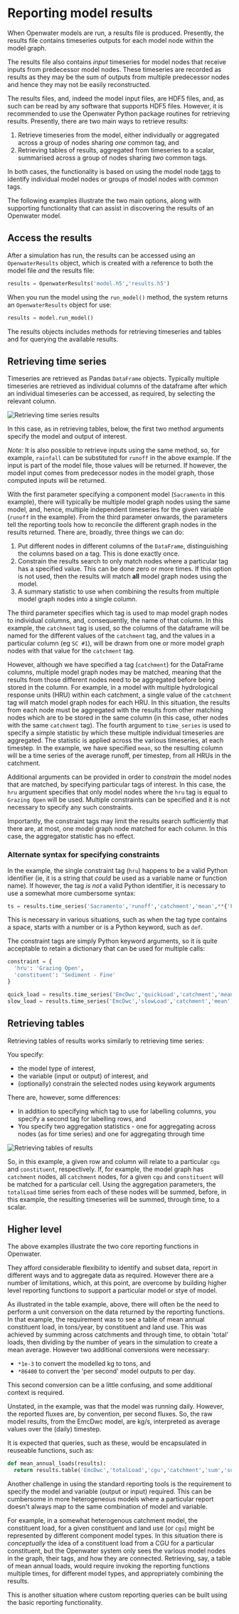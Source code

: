 # Reporting model results

When Openwater models are run, a results file is produced. Presently, the results file contains timeseries outputs for each model node within the model graph. 

The results file also contains _input_ timeseries for model nodes that receive inputs from predecessor model nodes. These timeseries are recorded as results as they may be the sum of outputs from multiple predecessor nodes and hence they may not be easily reconstructed.

The results files, and, indeed the model input files, are HDF5 files, and, as such can be read by any software that supports HDF5 files. However, it is recommended to use the Openwater Python package routines for retrieving results. Presently, there are two main ways to retrieve results:

1. Retrieve timeseries from the model, either individually or aggregated across a group of nodes sharing _one_ common tag, and
2. Retrieving tables of results, aggregated from timeseries to a scalar, summarised across a group of nodes sharing _two_ common tags.

In both cases, the functionality is based on using the model node [tags](dimensions.md) to identify individual model nodes or groups of model nodes with common tags.

The following examples illustrate the two main options, along with supporting functionality that can assist in discovering the results of an Openwater model.

## Access the results

After a simulation has run, the results can be accessed using an `OpenwaterResults` object, which is created with a reference to both the model file _and_ the results file:

```python
results = OpenwaterResults('model.h5','results.h5')
```

When you run the model using the `run_model()` method, the system returns an `OpenwaterResults` object for use:

```python
results = model.run_model()
```

The results objects includes methods for retrieving timeseries and tables and for querying the available results.

## Retrieving time series

Timeseries are retrieved as Pandas `DataFrame` objects. Typically multiple timeseries are retrieved as individual columns of the dataframe after which an individual timeseries can be accessed, as required, by selecting the relevant column.

![Retrieving time series results](figures/Results-Timeseries.png)

In this case, as in retrieving tables, below, the first two method arguments specify the model and output of interest.

*Note:* It is also possible to retrieve inputs using the same method, so, for example, `rainfall` can be substituted for `runoff` in the above example. If the input is part of the model file, those values will be returned. If however, the model input comes from predecessor nodes in the model graph, those computed inputs will be returned.

With the first parameter specifying a component model (`Sacramento` in this example), there will typically be multiple model graph nodes using the same model, and, hence, multiple independent timeseries for the given variable (`runoff` in the example). From the third parameter onwards, the parameters tell the reporting tools how to reconcile the different graph nodes in the results returned. There are, broadly, three things we can do:

1. Put different nodes in different columns of the `DataFrame`, distinguishing the columns based on a tag. This is done exactly once.
2. Constrain the results search to only match nodes where a particular tag has a specified value. This can be done zero or more times. If this option is not used, then the results will match **all** model graph nodes using the model.
3. A summary statistic to use when combining the results from multiple model graph nodes into a single column.

The third parameter specifies which tag is used to map model graph nodes to individual columns, and, consequently, the name of that column. In this example, the `catchment` tag is used, so the columns of the dataframe will be named for the different values of the `catchment` tag, and the values in a particular column (eg `SC #1`), will be drawn from one or more model graph nodes with that value for the `catchment` tag.

However, although we have specified a tag (`catchment`) for the DataFrame columns, multiple model graph nodes may be matched, meaning that the results from those different nodes need to be aggregated before being stored in the column. For example, in a model with multiple hydrological response units (HRU) within each catchment, a single value of the `catchment` tag will match model graph nodes for each HRU. In this situation, the results from each node must be aggregated with the results from other matching nodes which are to be stored in the same column (in this case, other nodes with the same `catchment` tag). The fourth argument to `time_series` is used to specify a simple statistic by which these multiple individual timeseries are aggregated. The statistic is applied across the various timeseries, at each timestep. In the example, we have specified `mean`, so the resulting column will be a time series of the average runoff, per timestep, from all HRUs in the catchment. 

Additional arguments can be provided in order to _constrain_ the model nodes that are matched, by specifying particular tags of interest. In this case, the `hru` argument specifies that only model nodes where the `hru` tag is equal to `Grazing Open` will be used. Multiple constraints can be specified and it is not necessary to specify any such constraints.

Importantly, the constraint tags may limit the results search sufficiently that there are, at most, one model graph node matched for each column. In this case, the aggregator statistic has no effect.

### Alternate syntax for specifying constraints

In the example, the single constraint tag (`hru`) happens to be a valid Python identifier (ie, it is a string that *could* be used as a variable name or function name). If however, the tag _is not_ a valid Python identifier, it is necessary to use a somewhat more cumbersome syntax:

```python
ts = results.time_series('Sacramento','runoff','catchment','mean',**{'Functional Unit':'Grazing Open'})
```

This is necessary in various situations, such as when the tag type contains a space, starts with a number or is a Python keyword, such as `def`.

The constraint tags are simply Python keyword arguments, so it is quite acceptable to retain a dictionary that can be used for multiple calls:

```python
constraint = {
  'hru': 'Grazing Open',
  'constituent': 'Sediment - Fine'
}

quick_load = results.time_series('EmcDwc','quickLoad','catchment','mean',**constraint)
slow_load = results.time_series('EmcDwc','slowLoad','catchment','mean',**constraint)
```

## Retrieving tables

Retrieving tables of results works similarly to retrieving time series:

You specify:

* the model type of interest,
* the variable (input or output) of interest, and
* (optionally) constrain the selected nodes using keywork arguments

There are, however, some differences:

* In addition to specifying which tag to use for labelling columns, you specify a second tag for labelling rows, and
* You specify two aggregation statistics - one for aggregating across nodes (as for time series) and one for aggregating through time

![Retrieving tables of results](figures/Results-Table.png)

So, in this example, a given row and column will relate to a particular `cgu` and `constituent`, respectively. If, for example, the model graph has `catchment` nodes, all `catchment` nodes, for a given `cgu` and `constituent` will be matched for a particular cell. Using the aggregation parameters, the `totalLoad` time series from each of these nodes will be summed, before, in this example, the resulting timeseries will be summed, through time, to a scalar.

## Higher level

The above examples illustrate the two core reporting functions in Openwater.

They afford considerable flexibility to identify and subset data, report in different ways and to aggregate data as required. However there are a number of limitations, which, at this point, are overcome by building higher level reporting functions to support a particular model or stye of model.

As illustrated in the table example, above, there will often be the need to perform a unit conversion on the data returned by the reporting functions. In that example, the requirement was to see a table of mean annual constituent load, in tons/year, by constituent and land use. This was achieved by summing across catchments and through time, to obtain 'total' loads, then dividing by the number of years in the simulation to create a mean average. However two additional conversions were necessary:

* `*1e-3` to convert the modelled kg to tons, and
* `*86400` to convert the 'per second' model outputs to per day.

This second conversion can be a little confusing, and some additional context is required.

Unstated, in the example, was that the model was running daily. However, the reported fluxes are, by convention, per second fluxes. So, the raw model results, from the EmcDwc model, are kg/s, interpreted as average values over the (daily) timestep.

It is expected that queries, such as these, would be encapsulated in reuseable functions, such as:

```python
def mean_annual_loads(results):
  return results.table('EmcDwc','totalLoad','cgu','catchment','sum','sum')*86400*1e-3/YEARS
```

Another challenge in using the standard reporting tools is the requirement to specify the model and variable (output or input) required. This can be cumbersome in more heterogeneous models where a particular report doesn't always map to the same combination of model and variable.

For example, in a somewhat heterogenous catchment model, the constituent load, for a given constituent and land use (or `cgu`) might be represented by different component model types. In this situation there is _conceptually_ the idea of a constituent load from a CGU for a particular constituent, but the Openwater system only sees the various model nodes in the graph, their tags, and how they are connected. Retrieving, say, a table of mean annual loads, would require invoking the reporting functions multiple times, for different model types, and appropriately combining the results.

This is another situation where custom reporting queries can be built using the basic reporting functionality.
